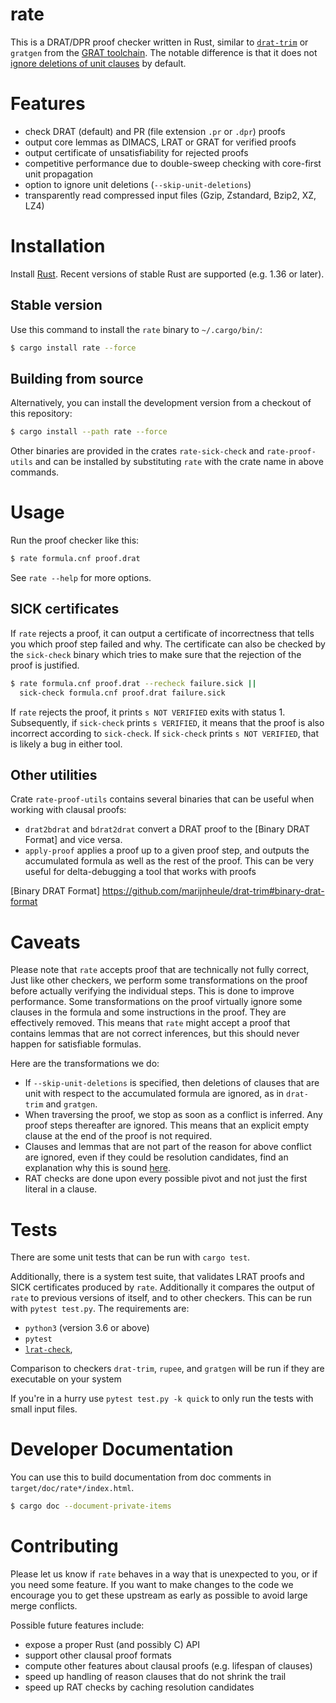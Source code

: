 # rate

This is a DRAT/DPR proof checker written in Rust, similar to
[`drat-trim`](https://github.com/marijnheule/drat-trim) or `gratgen` from the
[GRAT toolchain](http://www21.in.tum.de/~lammich/grat/). The notable
difference is that it does not [ignore deletions of unit
clauses](https://github.com/marijnheule/drat-trim#clause-deletion-details) by
default.

# Features
- check DRAT (default) and PR (file extension `.pr` or `.dpr`) proofs
- output core lemmas as DIMACS, LRAT or GRAT for verified proofs
- output certificate of unsatisfiability for rejected proofs
- competitive performance due to double-sweep checking with
  core-first unit propagation
- option to ignore unit deletions (`--skip-unit-deletions`)
- transparently read compressed input files (Gzip, Zstandard, Bzip2, XZ, LZ4)

# Installation

Install [Rust](https://www.rust-lang.org/en-US/install.html).  Recent versions
of stable Rust are supported (e.g. 1.36 or later).

## Stable version

Use this command to install the `rate` binary to `~/.cargo/bin/`:

```sh
$ cargo install rate --force
```

## Building from source

Alternatively, you can install the development version from a checkout of this
repository:

```sh
$ cargo install --path rate --force
```

Other binaries are provided in the crates `rate-sick-check` and
`rate-proof-utils` and can be installed by substituting `rate` with the
crate name in above commands.

# Usage

Run the proof checker like this:
```sh
$ rate formula.cnf proof.drat
```

See `rate --help` for more options.

## SICK certificates

If `rate` rejects a proof, it can output a certificate of incorrectness that
tells you which proof step failed and why.  The certificate can also be
checked by the `sick-check` binary which tries to make sure that the rejection
of the proof is justified.

```sh
$ rate formula.cnf proof.drat --recheck failure.sick ||
  sick-check formula.cnf proof.drat failure.sick
```

If `rate` rejects the proof, it prints `s NOT VERIFIED` exits with status 1.
Subsequently, if `sick-check` prints `s VERIFIED`, it means that the proof is
also incorrect according to `sick-check`.  If `sick-check` prints `s NOT
VERIFIED`, that is likely a bug in either tool.

## Other utilities

Crate `rate-proof-utils` contains several binaries that can be useful when
working with clausal proofs:

- `drat2bdrat` and `bdrat2drat` convert a DRAT proof to the [Binary DRAT Format]
  and vice versa.
- `apply-proof` applies a proof up to a given proof step, and outputs the
  accumulated formula as well as the rest of the proof. This can be very
  useful for delta-debugging a tool that works with proofs

[Binary DRAT Format] https://github.com/marijnheule/drat-trim#binary-drat-format

# Caveats

Please note that `rate` accepts proof that are technically not fully correct,
Just like other checkers, we perform some transformations on the proof before
actually verifying the individual steps.  This is done to improve performance.
Some transformations on the proof virtually ignore some clauses in the
formula and some instructions in the proof. They are effectively removed.
This means that `rate` might accept a proof that contains lemmas that are
not correct inferences, but this should never happen for satisfiable formulas.

Here are the transformations we do:
- If `--skip-unit-deletions` is specified, then deletions of clauses that
  are unit with respect to the accumulated formula are ignored, as in
  `drat-trim` and `gratgen`.
- When traversing the proof, we stop as soon as a conflict is inferred.
  Any proof steps thereafter are ignored.  This means that an explicit empty
  clause at the end of the proof is not required.
- Clauses and lemmas that are not part of the reason for above conflict
  are ignored, even if they could be resolution candidates, find an explanation
  why this is sound [here].
- RAT checks are done upon every possible pivot and not just the first literal
  in a clause.

[here]: <http://www21.in.tum.de/~lammich/grat/gratgen-doc/Unmarked_RAT_Candidates.html>

# Tests
There are some unit tests that can be run with `cargo test`.

Additionally, there is a system test suite, that validates LRAT proofs and
SICK certificates produced by `rate`. Additionally it compares the output of
`rate` to previous versions of itself, and to other checkers.
This can be run with `pytest test.py`. The requirements are:

- `python3` (version 3.6 or above)
- `pytest`
- [`lrat-check`](https://github.com/acl2/acl2/tree/master/books/projects/sat/lrat),

Comparison to checkers `drat-trim`, `rupee`, and `gratgen` will be run if
they are executable on your system

If you're in a hurry use `pytest test.py -k quick` to only run the tests
with small input files.

# Developer Documentation

You can use this to build documentation from doc comments in `target/doc/rate*/index.html`.
```sh
$ cargo doc --document-private-items
```

# Contributing

Please let us know if `rate` behaves in a way that is unexpected to you, or if
you need some feature.  If you want to make changes to the code we encourage
you to get these upstream as early as possible to avoid large merge conflicts.

Possible future features include:

- expose a proper Rust (and possibly C) API
- support other clausal proof formats
- compute other features about clausal proofs (e.g. lifespan of clauses)
- speed up handling of reason clauses that do not shrink the trail
- speed up RAT checks by caching resolution candidates
